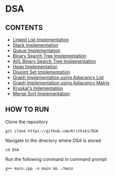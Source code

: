 # DSA

## CONTENTS

- [Linked List Implementation](LinkedList)
- [Stack Implementation](Stack)
- [Queue Implementation](Queue)
- [Binary Search Tree Implementation](BST)
- [AVL Binary Search Tree Implementation](AVL)
- [Heap Implementation](Heap)
- [Disjoint Set Implementation](DisjointSet)
- [Graph Implementation using Adjacency List](Graph/AdjacencyList)
- [Graph Implementation using Adjacency Matrix](Graph/AdjacencyMatrix)
- [Kruskal's Imlementation](Algorithms/Kruskals.cpp)
- [Merge Sort Implementation](Algorithms/MergeSort.cpp)

## HOW TO RUN

Clone the repository

```
git clone https://github.com/Krithik1/DSA
```

Navigate to the directory where *DSA* is stored

```
cd DSA
```

Run the following command in command prompt
```
g++ main.cpp -o main && ./main
```
